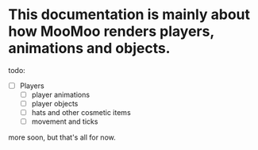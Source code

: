 # This documentation is mainly about how MooMoo renders players, animations and objects.

todo:
- [ ] Players
  - [ ] player animations
  - [ ] player objects
  - [ ] hats and other cosmetic items
  - [ ] movement and ticks

more soon, but that's all for now.